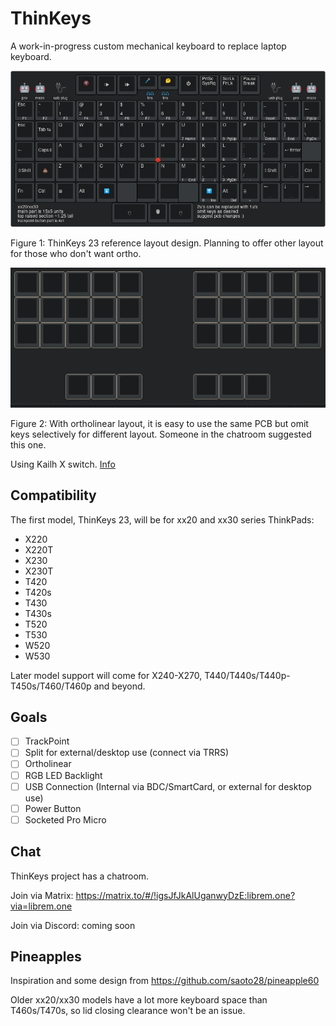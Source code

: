 ThinKeys
========
A work-in-progress custom mechanical keyboard to replace laptop keyboard.

![ThinKeys 23](23.png)

Figure 1: ThinKeys 23 reference layout design. Planning to offer other layout
for those who don't want ortho.

![ThinKeys 23 Corne edition](23-corne.png)

Figure 2: With ortholinear layout, it is easy to use the same PCB but omit keys
selectively for different layout. Someone in the chatroom suggested this one.

Using Kailh X switch. [Info](https://www.youtube.com/watch?v=VLaw7yDKOLo)

Compatibility
-------------
The first model, ThinKeys 23, will be for xx20 and xx30 series ThinkPads:
- X220
- X220T
- X230
- X230T
- T420
- T420s
- T430
- T430s
- T520
- T530
- W520
- W530

Later model support will come for X240-X270, T440/T440s/T440p-T450s/T460/T460p
and beyond.

Goals
-----
- [ ] TrackPoint
- [ ] Split for external/desktop use (connect via TRRS)
- [ ] Ortholinear
- [ ] RGB LED Backlight
- [ ] USB Connection (Internal via BDC/SmartCard, or external for desktop use)
- [ ] Power Button
- [ ] Socketed Pro Micro

Chat
----
ThinKeys project has a chatroom.

Join via Matrix: https://matrix.to/#/!igsJfJkAlUganwyDzE:librem.one?via=librem.one

Join via Discord: coming soon

Pineapples
----------
Inspiration and some design from https://github.com/saoto28/pineapple60

Older xx20/xx30 models have a lot more keyboard space than T460s/T470s, so
lid closing clearance won't be an issue.
